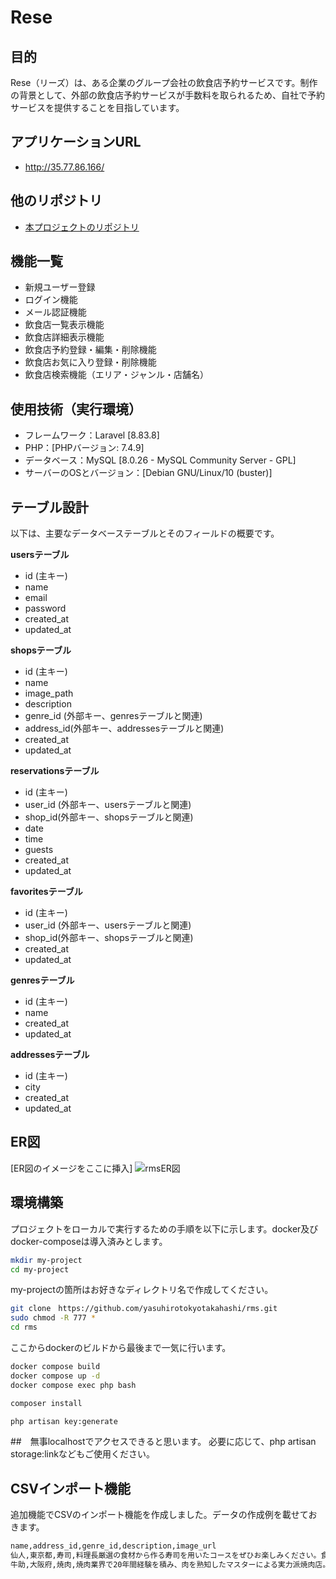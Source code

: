 # Rese

## 目的
Rese（リーズ）は、ある企業のグループ会社の飲食店予約サービスです。制作の背景として、外部の飲食店予約サービスが手数料を取られるため、自社で予約サービスを提供することを目指しています。

## アプリケーションURL
- http://35.77.86.166/

## 他のリポジトリ
- [本プロジェクトのリポジトリ](リンク)

## 機能一覧
- 新規ユーザー登録
- ログイン機能
- メール認証機能
- 飲食店一覧表示機能
- 飲食店詳細表示機能
- 飲食店予約登録・編集・削除機能
- 飲食店お気に入り登録・削除機能
- 飲食店検索機能（エリア・ジャンル・店舗名）

## 使用技術（実行環境）
- フレームワーク：Laravel [8.83.8]
- PHP：[PHPバージョン: 7.4.9]
- データベース：MySQL [8.0.26 - MySQL Community Server - GPL]
- サーバーのOSとバージョン：[Debian GNU/Linux/10 (buster)]

## テーブル設計
以下は、主要なデータベーステーブルとそのフィールドの概要です。

**usersテーブル**
- id (主キー)
- name
- email
- password
- created_at
- updated_at

**shopsテーブル**
- id (主キー)
- name
- image_path
- description
- genre_id (外部キー、genresテーブルと関連)
- address_id(外部キー、addressesテーブルと関連)
- created_at
- updated_at

**reservationsテーブル**
- id (主キー)
- user_id (外部キー、usersテーブルと関連)
- shop_id(外部キー、shopsテーブルと関連)
- date
- time
- guests
- created_at
- updated_at

**favoritesテーブル**
- id (主キー)
- user_id (外部キー、usersテーブルと関連)
- shop_id(外部キー、shopsテーブルと関連)
- created_at
- updated_at

**genresテーブル**
- id (主キー)
- name
- created_at
- updated_at

**addressesテーブル**
- id (主キー)
- city
- created_at
- updated_at


## ER図
[ER図のイメージをここに挿入]
![rmsER図](https://github.com/yasuhirotokyotakahashi/rms/assets/128282431/d6dac7d8-e118-4766-9d73-fd2e001a2368)

## 環境構築
プロジェクトをローカルで実行するための手順を以下に示します。docker及びdocker-composeは導入済みとします。


```bash
mkdir my-project
cd my-project
```
my-projectの箇所はお好きなディレクトリ名で作成してください。
```bash
git clone　https://github.com/yasuhirotokyotakahashi/rms.git
sudo chmod -R 777 *
cd rms
```
ここからdockerのビルドから最後まで一気に行います。
```bash
docker compose build
docker compose up -d
docker compose exec php bash

composer install

php artisan key:generate

```

##　無事localhostでアクセスできると思います。
必要に応じて、php artisan storage:linkなどもご使用ください。

## CSVインポート機能
追加機能でCSVのインポート機能を作成しました。データの作成例を載せておきます。

```bash
name,address_id,genre_id,description,image_url
仙人,東京都,寿司,料理長厳選の食材から作る寿司を用いたコースをぜひお楽しみください。食材・味・価格、お客様の満足度を徹底的に追及したお店です。特別な日のお食事、ビジネス接待まで気軽に使用することができます。,https://coachtech-matter.s3-ap-northeast-1.amazonaws.com/image/sushi.jpg
牛助,大阪府,焼肉,焼肉業界で20年間経験を積み、肉を熟知したマスターによる実力派焼肉店。長年の実績とお付き合いをもとに、なかなか食べられない希少部位も仕入れております。また、ゆったりとくつろげる空間はお仕事終わりの一杯や女子会にぴったりです。,https://coachtech-matter.s3-ap-northeast-1.amazonaws.com/image/yakiniku.jpg
```
